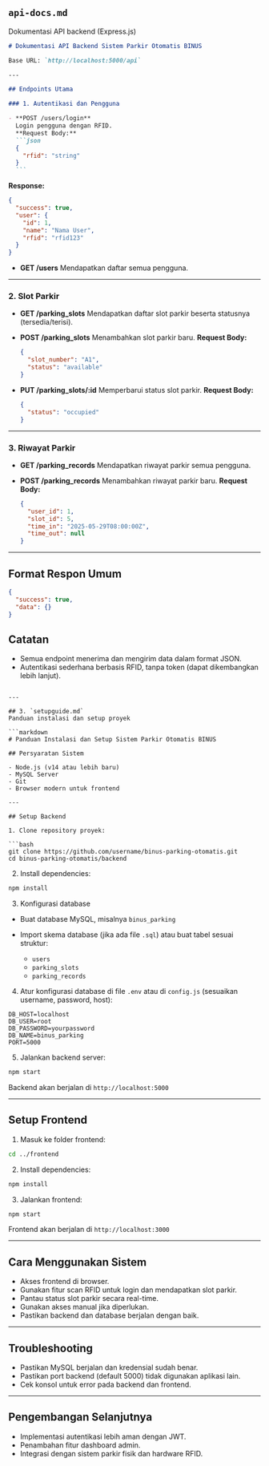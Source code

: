 ## `api-docs.md`

Dokumentasi API backend (Express.js)

````markdown
# Dokumentasi API Backend Sistem Parkir Otomatis BINUS

Base URL: `http://localhost:5000/api`

---

## Endpoints Utama

### 1. Autentikasi dan Pengguna

- **POST /users/login**  
  Login pengguna dengan RFID.  
  **Request Body:**
  ```json
  {
    "rfid": "string"
  }
  ```
````

**Response:**

```json
{
  "success": true,
  "user": {
    "id": 1,
    "name": "Nama User",
    "rfid": "rfid123"
  }
}
```

- **GET /users**
  Mendapatkan daftar semua pengguna.

---

### 2. Slot Parkir

- **GET /parking_slots**
  Mendapatkan daftar slot parkir beserta statusnya (tersedia/terisi).

- **POST /parking_slots**
  Menambahkan slot parkir baru.
  **Request Body:**

  ```json
  {
    "slot_number": "A1",
    "status": "available"
  }
  ```

- **PUT /parking_slots/\:id**
  Memperbarui status slot parkir.
  **Request Body:**

  ```json
  {
    "status": "occupied"
  }
  ```

---

### 3. Riwayat Parkir

- **GET /parking_records**
  Mendapatkan riwayat parkir semua pengguna.

- **POST /parking_records**
  Menambahkan riwayat parkir baru.
  **Request Body:**

  ```json
  {
    "user_id": 1,
    "slot_id": 5,
    "time_in": "2025-05-29T08:00:00Z",
    "time_out": null
  }
  ```

---

## Format Respon Umum

```json
{
  "success": true,
  "data": {}
}
```

## Catatan

- Semua endpoint menerima dan mengirim data dalam format JSON.
- Autentikasi sederhana berbasis RFID, tanpa token (dapat dikembangkan lebih lanjut).

````

---

## 3. `setupguide.md`
Panduan instalasi dan setup proyek

```markdown
# Panduan Instalasi dan Setup Sistem Parkir Otomatis BINUS

## Persyaratan Sistem

- Node.js (v14 atau lebih baru)
- MySQL Server
- Git
- Browser modern untuk frontend

---

## Setup Backend

1. Clone repository proyek:

```bash
git clone https://github.com/username/binus-parking-otomatis.git
cd binus-parking-otomatis/backend
````

2. Install dependencies:

```bash
npm install
```

3. Konfigurasi database

- Buat database MySQL, misalnya `binus_parking`
- Import skema database (jika ada file `.sql`) atau buat tabel sesuai struktur:

  - `users`
  - `parking_slots`
  - `parking_records`

4. Atur konfigurasi database di file `.env` atau di `config.js` (sesuaikan username, password, host):

```env
DB_HOST=localhost
DB_USER=root
DB_PASSWORD=yourpassword
DB_NAME=binus_parking
PORT=5000
```

5. Jalankan backend server:

```bash
npm start
```

Backend akan berjalan di `http://localhost:5000`

---

## Setup Frontend

1. Masuk ke folder frontend:

```bash
cd ../frontend
```

2. Install dependencies:

```bash
npm install
```

3. Jalankan frontend:

```bash
npm start
```

Frontend akan berjalan di `http://localhost:3000`

---

## Cara Menggunakan Sistem

- Akses frontend di browser.
- Gunakan fitur scan RFID untuk login dan mendapatkan slot parkir.
- Pantau status slot parkir secara real-time.
- Gunakan akses manual jika diperlukan.
- Pastikan backend dan database berjalan dengan baik.

---

## Troubleshooting

- Pastikan MySQL berjalan dan kredensial sudah benar.
- Pastikan port backend (default 5000) tidak digunakan aplikasi lain.
- Cek konsol untuk error pada backend dan frontend.

---

## Pengembangan Selanjutnya

- Implementasi autentikasi lebih aman dengan JWT.
- Penambahan fitur dashboard admin.
- Integrasi dengan sistem parkir fisik dan hardware RFID.

